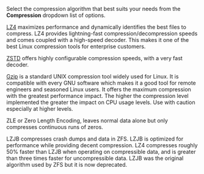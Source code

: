 &NewLine;

Select the compression algorithm that best suits your needs from the **Compression** dropdown list of options.

[LZ4](https://manpages.debian.org/unstable/lz4/lz4.1.en.html) maximizes performance and dynamically identifies the best files to compress. LZ4 provides lightning-fast compression/decompression speeds and comes coupled with a high-speed decoder. This makes it one of the best Linux compression tools for enterprise customers.

[ZSTD](https://manpages.debian.org/unstable/zstd/zstd.1.en.html) offers highly configurable compression speeds, with a very fast decoder.

[Gzip](https://manpages.debian.org/unstable/gzip/gzip.1.en.html) is a standard UNIX compression tool widely used for Linux. It is compatible with every GNU software which makes it a good tool for remote engineers and seasoned Linux users. It offers the maximum compression with the greatest performance impact. The higher the compression level implemented the greater the impact on CPU usage levels. Use with caution especially at higher levels.

ZLE or Zero Length Encoding, leaves normal data alone but only compresses continuous runs of zeros. 

LZJB compresses crash dumps and data in ZFS. LZJB is optimized for performance while providing decent compression. LZ4 compresses roughly 50% faster than LZJB when operating on compressible data, and is greater than three times faster for uncompressible data. LZJB was the original algorithm used by ZFS but it is now deprecated.